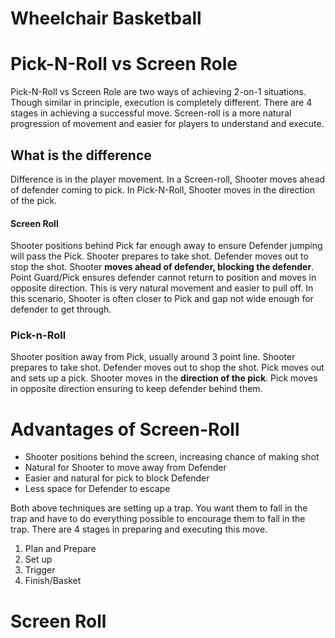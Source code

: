 # Wheelchair Basketball

# Pick-N-Roll vs Screen Role

Pick-N-Roll vs Screen Role are two ways of achieving 2-on-1 situations. Though similar in principle, execution is completely different. There are 4 stages in achieving a successful move. Screen-roll is a more natural progression of movement and easier for players to understand and execute.

## What is the difference
Difference is in the player movement. In a Screen-roll, Shooter moves ahead of defender coming to pick. In Pick-N-Roll, Shooter moves  in the direction of the pick.

#### Screen Roll
Shooter positions behind Pick far enough away to ensure Defender jumping will pass the Pick. Shooter prepares to take shot. Defender moves out to stop the shot. Shooter **moves ahead of defender, blocking the defender**. Point Guard/Pick ensures defender cannot return to position and moves in opposite direction. This is very natural movement and easier to pull off. In this scenario, Shooter is often closer to Pick and gap not wide enough for defender to get through.

### Pick-n-Roll
Shooter position away from Pick, usually around 3 point line. Shooter prepares to take shot. Defender moves out to shop the shot. Pick moves out and sets up a pick. Shooter moves in the **direction of the pick**. Pick moves in opposite direction ensuring to keep defender behind them. 

# Advantages of Screen-Roll
- Shooter positions behind the screen, increasing chance of making shot
- Natural for Shooter to move away from Defender
- Easier and natural for pick to block Defender 
- Less space for Defender to escape

	
Both above techniques are setting up a trap. You want them to fall in the trap and have to do everything possible to encourage them to fall in the trap.  There are 4 stages in preparing and executing this move.

1. Plan and Prepare
2. Set up 
3. Trigger
4. Finish/Basket

# Screen Roll
